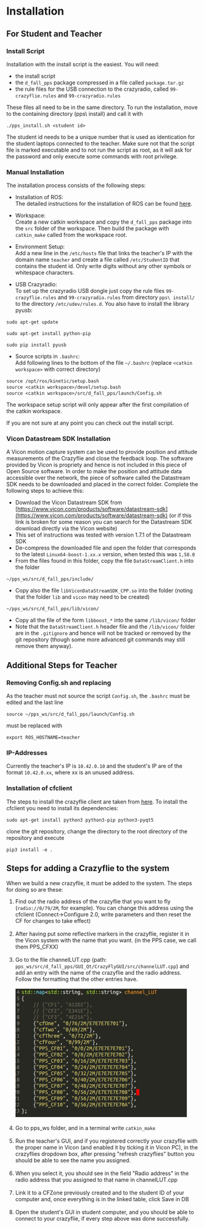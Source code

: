 # Installation

## For Student and Teacher

### Install Script
Installation with the install script is the easiest. You will need:
- the install script
- the ``d_fall_pps`` package compressed in a file called ``package.tar.gz``
- the rule files for the USB connection to the crazyradio, called ``99-crazyflie.rules`` and ``99-crazyradio.rules``

These files all need to be in the same directory. To run the installation, move to the containing directory (pps\ install) and call it with
```
./pps_install.sh <student id>
```
The student id needs to be a unique number that is used as identication for the student laptops connected to the teacher. Make sure not that the script file is marked executable and to not run the script as root, as it will ask for the password and only execute some commands with root privilege.

### Manual Installation
The installation process consists of the following steps:

- Installation of ROS: <br />
The detailed instructions for the installation of ROS can be found [here](http://wiki.ros.org/kinetic/Installation/Ubuntu).

- Workspace: <br />
Create a new catkin workspace and copy the ``d_fall_pps`` package into the ``src`` folder of the workspace. Then build the package with ``catkin_make`` called from the workspace root.

- Environment Setup: <br />
Add a new line in the ``/etc/hosts`` file that links the teacher's IP with the domain name ``teacher`` and create a file called ``/etc/StudentID`` that contains the student id. Only write digits without any other symbols or whitespace characters.

- USB Crazyradio: <br />
To set up the crazyradio USB dongle just copy the rule files ``99-crazyflie.rules`` and ``99-crazyradio.rules`` from directory ``pps\ install/`` to the directory ``/etc/udev/rules.d``.
You also have to install the library pyusb:

```
sudo apt-get update
```

```
sudo apt-get install python-pip
```

```
sudo pip install pyusb
```

- Source scripts in ``.bashrc``: <br />
Add following lines to the bottom of the file ``~/.bashrc`` (replace ``<catkin workspace>`` with correct directory)
```
source /opt/ros/kinetic/setup.bash
source <catkin workspace>/devel/setup.bash
source <catkin workspace>/src/d_fall_pps/launch/Config.sh
```

The workspace setup script will only appear after the first compilation of the catkin workspace.

If you are not sure at any point you can check out the install script.

### Vicon Datastream SDK Installation

A Vicon motion capture system can be used to provide position and attitude measurements of the Crazyflie and close the feedback loop. The software provided by Vicon is propriety and hence is not included in this piece of Open Source software. In order to make the position and attitude data accessible over the network, the piece of software called the Datastream SDK needs to be downloaded and placed in the correct folder. Complete the following steps to achieve this:

- Download the Vicon Datastream SDK from [https://www.vicon.com/products/software/datastream-sdk](https://www.vicon.com/products/software/datastream-sdk) (or if this link is broken for some reason you can search for the Datastream SDK download directly via the Vicon website)
- This set of instructions was tested with version 1.7.1 of the Datastream SDK
- De-compress the downloaded file and open the folder that corresponds to the latest ``Linux64-boost-1.xx.x`` version, when tested this was ``1,58.0``
- From the files found in this folder, copy the file ``DataStreamClient.h`` into the folder
```
~/pps_ws/src/d_fall_pps/include/
```
- Copy also the file ``libViconDataStreamSDK_CPP.so`` into the folder (noting that the folder ``lib`` and ``vicon`` may need to be created)
```
~/pps_ws/src/d_fall_pps/lib/vicon/
```
- Copy all the file of the form ``libboost_*`` into the same ``/lib/vicon/`` folder
- Note that the ``DataStreamClient.h`` header file and the ``/lib/vicon/`` folder are in the ``.gitignore`` and hence will not be tracked or removed by the git repository (though some more advanced git commands may still remove them anyway).


## Additional Steps for Teacher

### Removing Config.sh and replacing
As the teacher must not source the script ``Config.sh``, the ``.bashrc`` must be edited and the last line
```
source ~/pps_ws/src/d_fall_pps/launch/Config.sh
```
must be replaced with
```
export ROS_HOSTNAME=teacher
```

### IP-Addresses
Currently the teacher's IP is ``10.42.0.10`` and the student's IP are of the format ``10.42.0.xx``, where xx is an unused address.

### Installation of cfclient
The steps to install the crazyflie client are taken from [here](https://github.com/bitcraze/crazyflie-clients-python). To install the cfclient you need to install its dependencies:
```
sudo apt-get install python3 python3-pip python3-pyqt5
```
clone the git repository, change the directory to the root directory of the repository and execute
```
pip3 install -e .
```

## Steps for adding a Crazyflie to the system

When we build a new crazyflie, it must be added to the system. The steps for
doing so are these:

1. Find out the radio address of the crazyflie that you want to fly
   (`radio://0/79/2M`, for example). You can change this address using the
   cfclient (Connect->Configure 2.0, write parameters and then reset the CF for
   changes to take effect) <br><br>
2. After having put some reflective markers in the crazyflie, register it in the Vicon system with the name that you want. (in the PPS case, we call them PPS_CFXX)<br><br>
3. Go to the file channelLUT.cpp (path:
   `pps_ws/src/d_fall_pps/GUI_Qt/CrazyFlyGUI/src/channelLUT.cpp`) and add an
   entry with the name of the crazyflie and the radio address. Follow the
   formatting that the other entries have.<br><br>
   <img src="./pics/LUT.png" style="width: 450px;"/> <br><br>
4. Go to pps\_ws folder, and in a terminal write `catkin_make`<br><br>
5. Run the teacher's GUI, and if you registered correctly your crazyflie with the proper name in Vicon (and enabled it by ticking it in Vicon PC), in the crazyflies dropdown box, after pressing "refresh crazyflies" button you should be able to see the name you assigned.<br><br>
6. When you select it, you should see in the field "Radio address" in the radio address that you assigned to that name in channelLUT.cpp<br><br>
7. Link it to a CFZone previously created and to the student ID of your computer and, once everything is in the linked table,  click Save in DB<br><br>
8. Open the student's GUI in student computer, and you should be able to connect to your crazyflie, if every step above was done successfully.<br><br>
